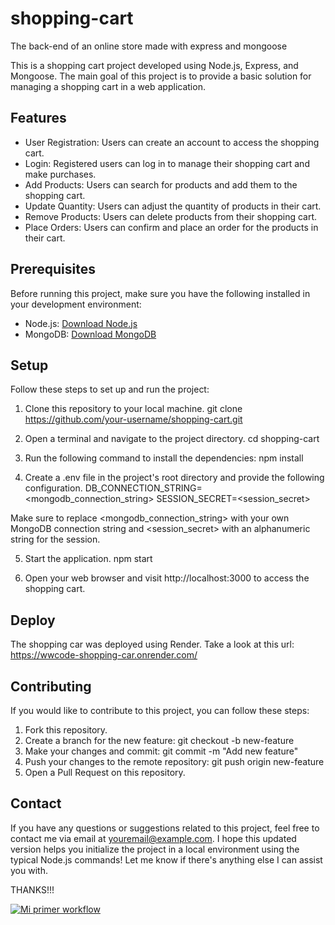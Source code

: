 # shopping-cart
The back-end of an online store made with express and mongoose

This is a shopping cart project developed using Node.js, Express, and Mongoose. The main goal of this project is to provide a basic solution for managing a shopping cart in a web application.

## Features

- User Registration: Users can create an account to access the shopping cart.
- Login: Registered users can log in to manage their shopping cart and make purchases.
- Add Products: Users can search for products and add them to the shopping cart.
- Update Quantity: Users can adjust the quantity of products in their cart.
- Remove Products: Users can delete products from their shopping cart.
- Place Orders: Users can confirm and place an order for the products in their cart.

## Prerequisites

Before running this project, make sure you have the following installed in your development environment:

- Node.js: [Download Node.js](https://nodejs.org)
- MongoDB: [Download MongoDB](https://www.mongodb.com/try/download/community)

## Setup

Follow these steps to set up and run the project:

1. Clone this repository to your local machine.
git clone https://github.com/your-username/shopping-cart.git

2. Open a terminal and navigate to the project directory.
cd shopping-cart

3. Run the following command to install the dependencies:
npm install

4. Create a .env file in the project's root directory and provide the following configuration.
DB_CONNECTION_STRING=<mongodb_connection_string>
SESSION_SECRET=<session_secret>

Make sure to replace <mongodb_connection_string> with your own MongoDB connection string and <session_secret> with an alphanumeric string for the session.

5. Start the application.
npm start

6. Open your web browser and visit http://localhost:3000 to access the shopping cart.

## Deploy

The shopping car was deployed using Render. Take a look at this url: https://wwcode-shopping-car.onrender.com/

## Contributing

If you would like to contribute to this project, you can follow these steps:

1. Fork this repository.
2. Create a branch for the new feature:
git checkout -b new-feature
3. Make your changes and commit:
git commit -m "Add new feature"
4. Push your changes to the remote repository:
git push origin new-feature
5. Open a Pull Request on this repository.

## Contact

If you have any questions or suggestions related to this project, feel free to contact me via email at youremail@example.com.
I hope this updated version helps you initialize the project in a local environment using the typical Node.js commands! Let me know if there's anything else I can assist you with.

THANKS!!!

[![Mi primer workflow](https://github.com/cataru25/shopping-cart/actions/workflows/main.yml/badge.svg)](https://github.com/cataru25/shopping-cart/actions/workflows/main.yml)
